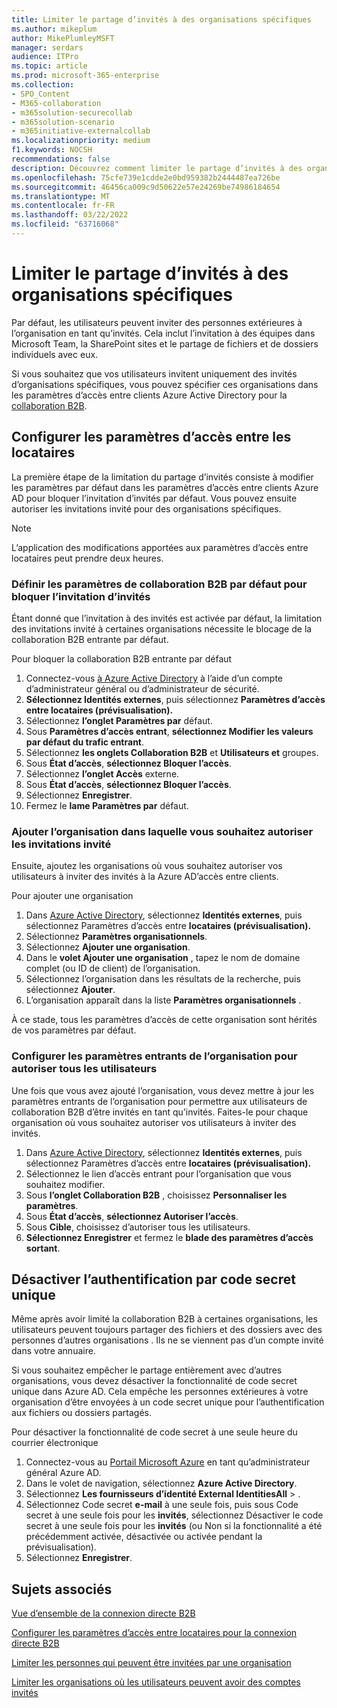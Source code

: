 ```yaml
---
title: Limiter le partage d’invités à des organisations spécifiques
ms.author: mikeplum
author: MikePlumleyMSFT
manager: serdars
audience: ITPro
ms.topic: article
ms.prod: microsoft-365-enterprise
ms.collection:
- SPO_Content
- M365-collaboration
- m365solution-securecollab
- m365solution-scenario
- m365initiative-externalcollab
ms.localizationpriority: medium
f1.keywords: NOCSH
recommendations: false
description: Découvrez comment limiter le partage d’invités à des organisations Azure AD ou Microsoft 365 spécifiques.
ms.openlocfilehash: 75cfe739e1cdde2e0bd959382b2444487ea726be
ms.sourcegitcommit: 46456ca009c9d50622e57e24269be74986184654
ms.translationtype: MT
ms.contentlocale: fr-FR
ms.lasthandoff: 03/22/2022
ms.locfileid: "63716068"
---
```

# <a name="limit-guest-sharing-to-specific-organizations"></a>Limiter le partage d’invités à des organisations spécifiques

Par défaut, les utilisateurs peuvent inviter des personnes extérieures à l’organisation en tant qu’invités. Cela inclut l’invitation à des équipes dans Microsoft Team, la SharePoint sites et le partage de fichiers et de dossiers individuels avec eux.

Si vous souhaitez que vos utilisateurs invitent uniquement des invités d’organisations spécifiques, vous pouvez spécifier ces organisations dans les paramètres d’accès entre clients Azure Active Directory pour la [collaboration B2B](/azure/active-directory/external-identities/what-is-b2b).

## <a name="configure-cross-tenant-access-settings"></a>Configurer les paramètres d’accès entre les locataires

La première étape de la limitation du partage d’invités consiste à modifier les paramètres par défaut dans les paramètres d’accès entre clients Azure AD pour bloquer l’invitation d’invités par défaut. Vous pouvez ensuite autoriser les invitations invité pour des organisations spécifiques.

> [!NOTE]
> L’application des modifications apportées aux paramètres d’accès entre locataires peut prendre deux heures.

### <a name="set-the-default-b2b-collaboration-settings-to-block-inviting-guests"></a>Définir les paramètres de collaboration B2B par défaut pour bloquer l’invitation d’invités

Étant donné que l’invitation à des invités est activée par défaut, la limitation des invitations invité à certaines organisations nécessite le blocage de la collaboration B2B entrante par défaut.

Pour bloquer la collaboration B2B entrante par défaut
1. Connectez-vous [à Azure Active Directory](https://aad.portal.azure.com) à l’aide d’un compte d’administrateur général ou d’administrateur de sécurité.
1. **Sélectionnez Identités externes**, puis sélectionnez **Paramètres d’accès entre locataires (prévisualisation).**
1. Sélectionnez **l’onglet Paramètres par** défaut.
1. Sous **Paramètres d’accès entrant**, **sélectionnez Modifier les valeurs par défaut du trafic entrant**.
1. Sélectionnez **les onglets Collaboration B2B** et **Utilisateurs et** groupes.
1. Sous **État d’accès**, **sélectionnez Bloquer l’accès**.
1. Sélectionnez **l’onglet Accès** externe.
1. Sous **État d’accès**, **sélectionnez Bloquer l’accès**.
1. Sélectionnez **Enregistrer**.
1. Fermez le **lame Paramètres par** défaut.

### <a name="add-the-organization-where-you-want-to-allow-guest-invitations"></a>Ajouter l’organisation dans laquelle vous souhaitez autoriser les invitations invité

Ensuite, ajoutez les organisations où vous souhaitez autoriser vos utilisateurs à inviter des invités à la Azure AD’accès entre clients.

Pour ajouter une organisation
1. Dans [Azure Active Directory](https://aad.portal.azure.com), sélectionnez **Identités externes**, puis sélectionnez Paramètres d’accès entre **locataires (prévisualisation).**
1. Sélectionnez **Paramètres organisationnels**.
1. Sélectionnez **Ajouter une organisation**.
1. Dans le **volet Ajouter une organisation** , tapez le nom de domaine complet (ou ID de client) de l’organisation.
1. Sélectionnez l’organisation dans les résultats de la recherche, puis sélectionnez **Ajouter**.
1. L’organisation apparaît dans la liste **Paramètres organisationnels** .

À ce stade, tous les paramètres d’accès de cette organisation sont hérités de vos paramètres par défaut.

### <a name="configure-inbound-settings-for-the-organization-to-allow-all-users"></a>Configurer les paramètres entrants de l’organisation pour autoriser tous les utilisateurs

Une fois que vous avez ajouté l’organisation, vous devez mettre à jour les paramètres entrants de l’organisation pour permettre aux utilisateurs de collaboration B2B d’être invités en tant qu’invités. Faites-le pour chaque organisation où vous souhaitez autoriser vos utilisateurs à inviter des invités.

1. Dans [Azure Active Directory](https://aad.portal.azure.com), sélectionnez **Identités externes**, puis sélectionnez Paramètres d’accès entre **locataires (prévisualisation).**
1. Sélectionnez le lien d’accès entrant pour l’organisation que vous souhaitez modifier.
1. Sous **l’onglet Collaboration B2B** , choisissez **Personnaliser les paramètres**.
1. Sous **État d’accès**, **sélectionnez Autoriser l’accès**.
1. Sous **Cible**, choisissez d’autoriser tous les utilisateurs.
1. **Sélectionnez Enregistrer** et fermez le **blade des paramètres d’accès sortant**.

## <a name="turn-off-one-time-passcode-authentication"></a>Désactiver l’authentification par code secret unique

Même après avoir limité la collaboration B2B à certaines organisations, les utilisateurs peuvent toujours partager des fichiers et des dossiers avec des personnes d’autres organisations . Ils ne se viennent pas d’un compte invité dans votre annuaire.

Si vous souhaitez empêcher le partage entièrement avec d’autres organisations, vous devez désactiver la fonctionnalité de code secret unique dans Azure AD. Cela empêche les personnes extérieures à votre organisation d’être envoyées à un code secret unique pour l’authentification aux fichiers ou dossiers partagés.

Pour désactiver la fonctionnalité de code secret à une seule heure du courrier électronique
1. Connectez-vous au [Portail Microsoft Azure](https://portal.azure.com/) en tant qu’administrateur général Azure AD.
1. Dans le volet de navigation, sélectionnez **Azure Active Directory**.
1. Sélectionnez **Les fournisseurs d’identité External IdentitiesAll** > .
1. Sélectionnez Code secret **e-mail** à une seule fois, puis sous Code secret à une seule fois pour les **invités**, sélectionnez Désactiver le code secret à une seule fois pour  les **invités** (ou Non si la fonctionnalité a été précédemment activée, désactivée ou activée pendant la prévisualisation).
1. Sélectionnez **Enregistrer**.

## <a name="related-topics"></a>Sujets associés

[Vue d’ensemble de la connexion directe B2B](/azure/active-directory/external-identities/b2b-direct-connect-overview)

[Configurer les paramètres d’accès entre locataires pour la connexion directe B2B](/azure/active-directory/external-identities/cross-tenant-access-settings-b2b-direct-connect)

[Limiter les personnes qui peuvent être invitées par une organisation](limit-invitations-from-specific-organization.md)

[Limiter les organisations où les utilisateurs peuvent avoir des comptes invités](limit-organizations-where-users-have-guest-accounts.md)